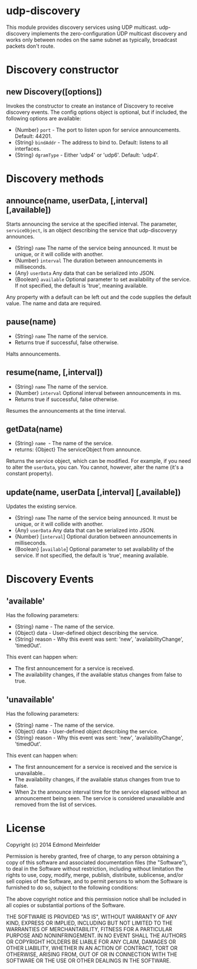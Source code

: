 udp-discovery
=============
This module provides discovery services using UDP multicast. udp-discovery
implements the zero-configuration UDP multicast discovery and works only between
nodes on the same subnet as typically, broadcast packets don't route.

# Discovery constructor

## new Discovery([options])

Invokes the constructor to create an instance of Discovery to receive discovery
events.  The config options object is optional, but if included, the following
options are available:

* {Number} `port` - The port to listen upon for service announcements. Default:
  44201.
* {String} `bindAddr` - The address to bind to. Default: listens to all
  interfaces.
* {String} `dgramType` - Either 'udp4' or 'udp6'. Default: 'udp4'.

# Discovery methods

## announce(name, userData, \[,interval\] \[,available\])
Starts announcing the service at the specified interval. The parameter,
`serviceObject`, is an object describing the service that udp-discoveryy
announces.

* {String} `name` The name of the service being announced. It must be unique, or
  it will collide with another.
* {Number} `interval` The duration between announcements in milliseconds.
* {Any} `userData` Any data that can be serialized into JSON.
* {Boolean} `available` Optional parameter to set availability of the service.
  If not specified, the default is 'true', meaning available.

Any property with a default can be left out and the code supplies the default
value. The name and data are required.

## pause(name)
- {String} `name` The name of the service.
- Returns true if successful, false otherwise.

Halts announcements.

## resume(name, \[,interval\])
- {String} `name` The name of the service.
- {Number} `interval` Optional interval between announcements in ms.
- Returns true if successful, false otherwise.

Resumes the announcements at the time interval.

## getData(name)
- {String} `name `- The name of the service.
- returns: {Object} The serviceObject from announce.

Returns the service object, which can be modified. For example, if you need to
alter the `userData`, you can. You cannot, however, alter the name (it's a
constant property).

## update(name, userData \[,interval\] \[,available\])
Updates the existing service.

* {String} `name` The name of the service being announced. It must be unique, or
  it will collide with another.
* {Any} `userData` Any data that can be serialized into JSON.
* {Number} [`interval`] Optional duration between announcements in milliseconds.
* {Boolean} [`available`] Optional parameter to set availability of the service.
  If not specified, the default is 'true', meaning available.

# Discovery Events

## 'available'
Has the following parameters:

- {String} name - The name of the service.
- {Object} data - User-defined object describing the service.
- {String} reason - Why this event was sent: 'new', 'availabilityChange',
  'timedOut'.

This event can happen when:

- The first announcement for a service is received.
- The availability changes, if the available status changes from false to true.

## 'unavailable'
Has the following parameters:

- {String} name - The name of the service.
- {Object} data - User-defined object describing the service.
- {String} reason - Why this event was sent: 'new', 'availabilityChange',
  'timedOut'.

This event can happen when:

- The first announcement for a service is received and the service is
  unavailable..
- The availability changes, if the available status changes from true to false.
- When 2x the announce interval time for the service elapsed without an
  announcement being seen. The service is considered unavailable and removed
  from the list of services.

# License
Copyright (c) 2014 Edmond Meinfelder

Permission is hereby granted, free of charge, to any person obtaining a copy
of this software and associated documentation files (the "Software"), to deal
in the Software without restriction, including without limitation the rights
to use, copy, modify, merge, publish, distribute, sublicense, and/or sell
copies of the Software, and to permit persons to whom the Software is
furnished to do so, subject to the following conditions:

The above copyright notice and this permission notice shall be included in
all copies or substantial portions of the Software.

THE SOFTWARE IS PROVIDED "AS IS", WITHOUT WARRANTY OF ANY KIND, EXPRESS OR
IMPLIED, INCLUDING BUT NOT LIMITED TO THE WARRANTIES OF MERCHANTABILITY,
FITNESS FOR A PARTICULAR PURPOSE AND NONINFRINGEMENT. IN NO EVENT SHALL THE
AUTHORS OR COPYRIGHT HOLDERS BE LIABLE FOR ANY CLAIM, DAMAGES OR OTHER
LIABILITY, WHETHER IN AN ACTION OF CONTRACT, TORT OR OTHERWISE, ARISING FROM,
OUT OF OR IN CONNECTION WITH THE SOFTWARE OR THE USE OR OTHER DEALINGS IN
THE SOFTWARE.
